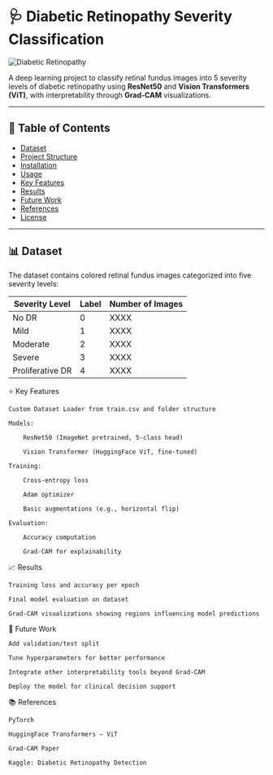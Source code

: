 # 🩺 Diabetic Retinopathy Severity Classification

![Diabetic Retinopathy](https://via.placeholder.com/800x200?text=Diabetic+Retinopathy+Classification)

A deep learning project to classify retinal fundus images into 5 severity levels of diabetic retinopathy using **ResNet50** and **Vision Transformers (ViT)**, with interpretability through **Grad-CAM** visualizations.

---

## 📁 Table of Contents

- [Dataset](#dataset)
- [Project Structure](#project-structure)
- [Installation](#installation)
- [Usage](#usage)
- [Key Features](#key-features)
- [Results](#results)
- [Future Work](#future-work)
- [References](#references)
- [License](#license)

---

## 📊 Dataset

The dataset contains colored retinal fundus images categorized into five severity levels:

| Severity Level   | Label | Number of Images |
|------------------|-------|------------------|
| No DR            | 0     | XXXX             |
| Mild             | 1     | XXXX             |
| Moderate         | 2     | XXXX             |
| Severe           | 3     | XXXX             |
| Proliferative DR | 4     | XXXX             |

⭐ Key Features

    Custom Dataset Loader from train.csv and folder structure

    Models:

        ResNet50 (ImageNet pretrained, 5-class head)

        Vision Transformer (HuggingFace ViT, fine-tuned)

    Training:

        Cross-entropy loss

        Adam optimizer

        Basic augmentations (e.g., horizontal flip)

    Evaluation:

        Accuracy computation

        Grad-CAM for explainability

📈 Results

    Training loss and accuracy per epoch

    Final model evaluation on dataset

    Grad-CAM visualizations showing regions influencing model predictions

🔮 Future Work

    Add validation/test split

    Tune hyperparameters for better performance

    Integrate other interpretability tools beyond Grad-CAM

    Deploy the model for clinical decision support

📚 References

    PyTorch

    HuggingFace Transformers – ViT

    Grad-CAM Paper

    Kaggle: Diabetic Retinopathy Detection
